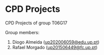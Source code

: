 # CPD Projects

CPD Projects of group T06G17

Group members:

1. Diogo Almeida (up202006059@edu.up.pt)
2. Rafael Morgado (up201506449@fc.up.pt)
